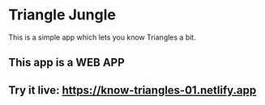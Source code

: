 # Triangle Jungle

This is a simple app which lets you know Triangles a bit. 

## This app is a WEB APP

## Try it live: https://know-triangles-01.netlify.app


